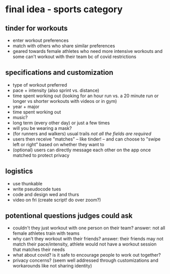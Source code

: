 # final idea - sports category

## tinder for workouts 
- enter workout preferences
- match with others who share similar preferences
- geared towards female athletes who need more intensive workouts and some can't workout with their team bc of covid restrictions

## specifications and customization
- type of workout preferred
- pace + intensity (also sprint vs. distance)
- time spent working out (looking for an hour run vs. a 20 minute run or longer vs shorter workouts with videos or in gym)
- year + major
- time spent working out
- music?
- long term (every other day) or just a few times
- will you be wearing a mask?
- (for runners and walkers) usual trails
*not all the fields are required*
- users then receive "matches" – like tinder! – and can choose to "swipe left or right" based on whether they want to
- (optional) users can directly message each other on the app once matched to protect privacy

## logistics
- use thunkable
- write pseudocode tues
- code and design wed and thurs
- video on fri (create script! do over zoom?)

## potentional questions judges could ask
- couldn't they just workout with one person on their team? answer: not all female athletes train with teams
- why can't they workout with their friends? answer: their friends may not match their pace/intensity, athlete would not have a workout session that matches their needs
- what about covid? is it safe to encourage people to work out together?
- privacy concerns? (seem well addressed through customizations and workarounds like not sharing identity)
